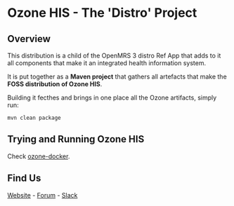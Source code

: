# Ozone HIS - The 'Distro' Project

## Overview
This distribution is a child of the OpenMRS 3 distro Ref App that adds to it all components that make it an integrated health information system.

It is put together as a **Maven project** that gathers all artefacts that make the **FOSS distribution of Ozone HIS**.

Building it fecthes and brings in one place all the Ozone artifacts, simply run:
```
mvn clean package
```

## Trying and Running Ozone HIS
Check [ozone-docker](https://github.com/ozone-his/ozone-docker).

## Find Us
[Website](http://ozone-his.com) - [Forum](https://talk.openmrs.org/c/software/ozone-his) - [Slack](https://openmrs.slack.com/archives/C02PYQD5D0A)